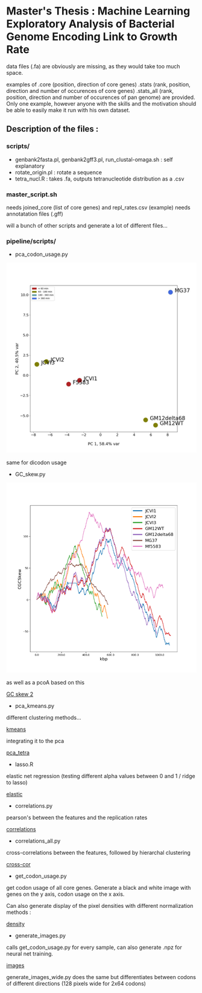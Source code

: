 # Master's Thesis : Machine Learning Exploratory Analysis of Bacterial Genome Encoding Link to Growth Rate

data files (.fa) are obviously are missing, as they would take too much space.

examples of
.core (position, direction of core genes)
.stats (rank, position, direction and number of occurences of core genes)
.stats_all (rank, position, direction and number of occurences of pan genome)
are provided.
Only one example, however anyone with the skills and the motivation should be able to easily make it run with his own dataset.

## Description of the files :

### scripts/
- genbank2fasta.pl, genbank2gff3.pl, run_clustal-omaga.sh : self explanatory
- rotate_origin.pl : rotate a sequence
- tetra_nucl.R : takes .fa, outputs tetranucleotide distribution as a .csv

### master_script.sh
needs joined_core (list of core genes) and repl_rates.csv (example)
needs annotatation files (.gff)

will a bunch of other scripts and generate a lot of different files...

### pipeline/scripts/

- pca_codon_usage.py

![pca of codon usage](results/pca_codon.jpg)

same for dicodon usage

- GC_skew.py

![GC skew](results/GCC.png)

as well as a pcoA based on this

[GC skew 2](results/pcoa.jpg)

- pca_kmeans.py

different clustering methods...

[kmeans](results/kmeans.png)

integrating it to the pca

[pca_tetra](results/pca_tetra.jpg)

- lasso.R

elastic net regression (testing different alpha values between 0 and 1 / ridge to lasso)

[elastic](results/elastic.jpg)

- correlations.py

pearson's between the features and the replication rates

[correlations](results/features_correlations.png)

- correlations_all.py

cross-correlations between the features, followed by hierarchal clustering

[cross-cor](results/correlated_features.png)

- get_codon_usage.py

get codon usage of all core genes. Generate a black and white image with genes on the y axis, codon usage on the x axis.

Can also generate display of the pixel densities with different normalization methods :

[density](results/density.jpg)

- generate_images.py

calls get_codon_usage.py for every sample, can also generate .npz for neural net training.

[images](results/image.jpg)

generate_images_wide.py does the same but differentiates between codons of different directions (128 pixels wide for 2x64 codons)
